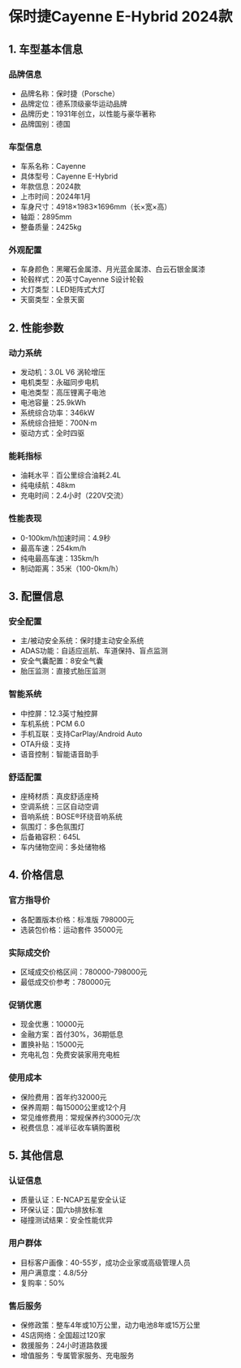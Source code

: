 # 保时捷Cayenne E-Hybrid 2024款

## 1. 车型基本信息
### 品牌信息
- 品牌名称：保时捷（Porsche）
- 品牌定位：德系顶级豪华运动品牌
- 品牌历史：1931年创立，以性能与豪华著称
- 品牌国别：德国

### 车型信息
- 车系名称：Cayenne
- 具体型号：Cayenne E-Hybrid
- 年款信息：2024款
- 上市时间：2024年1月
- 车身尺寸：4918×1983×1696mm（长×宽×高）
- 轴距：2895mm
- 整备质量：2425kg

### 外观配置
- 车身颜色：黑曜石金属漆、月光蓝金属漆、白云石银金属漆
- 轮毂样式：20英寸Cayenne S设计轮毂
- 大灯类型：LED矩阵式大灯
- 天窗类型：全景天窗

## 2. 性能参数
### 动力系统
- 发动机：3.0L V6 涡轮增压
- 电机类型：永磁同步电机
- 电池类型：高压锂离子电池
- 电池容量：25.9kWh
- 系统综合功率：346kW
- 系统综合扭矩：700N·m
- 驱动方式：全时四驱

### 能耗指标
- 油耗水平：百公里综合油耗2.4L
- 纯电续航：48km
- 充电时间：2.4小时（220V交流）

### 性能表现
- 0-100km/h加速时间：4.9秒
- 最高车速：254km/h
- 纯电最高车速：135km/h
- 制动距离：35米（100-0km/h）

## 3. 配置信息
### 安全配置
- 主/被动安全系统：保时捷主动安全系统
- ADAS功能：自适应巡航、车道保持、盲点监测
- 安全气囊配置：8安全气囊
- 胎压监测：直接式胎压监测

### 智能系统
- 中控屏：12.3英寸触控屏
- 车机系统：PCM 6.0
- 手机互联：支持CarPlay/Android Auto
- OTA升级：支持
- 语音控制：智能语音助手

### 舒适配置
- 座椅材质：真皮舒适座椅
- 空调系统：三区自动空调
- 音响系统：BOSE®环绕音响系统
- 氛围灯：多色氛围灯
- 后备箱容积：645L
- 车内储物空间：多处储物格

## 4. 价格信息
### 官方指导价
- 各配置版本价格：标准版 798000元
- 选装包价格：运动套件 35000元

### 实际成交价
- 区域成交价格区间：780000-798000元
- 最低成交价参考：780000元

### 促销优惠
- 现金优惠：10000元
- 金融方案：首付30%，36期低息
- 置换补贴：15000元
- 充电礼包：免费安装家用充电桩

### 使用成本
- 保险费用：首年约32000元
- 保养周期：每15000公里或12个月
- 常见维修费用：常规保养约3000元/次
- 税费信息：减半征收车辆购置税

## 5. 其他信息
### 认证信息
- 质量认证：E-NCAP五星安全认证
- 环保认证：国六b排放标准
- 碰撞测试结果：安全性能优异

### 用户群体
- 目标客户画像：40-55岁，成功企业家或高级管理人员
- 用户满意度：4.8/5分
- 复购率：50%

### 售后服务
- 保修政策：整车4年或10万公里，动力电池8年或15万公里
- 4S店网络：全国超过120家
- 救援服务：24小时道路救援
- 增值服务：专属管家服务、充电服务